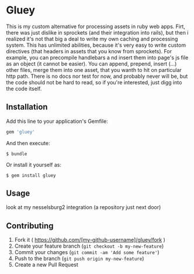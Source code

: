# Gluey

This is my custom alternative for processing assets in ruby web apps. Firt, there was just dislike in sprockets
(and their integration into rails), but then i realized it's not that big a deal to write my own caching and processing system.
This has unlimited abilities, because it's very easy to write custom directives (that headers in assets that you know from
sprockets). For example, you can precompile handlebars a nd insert them into page's js file as an object (it cannot be easier).
You can append, prepend, insert (...) other files, merge them into one asset, that you wanth to hit on
particular http path. There is no docs nor test for now, and probably never will be, but the code should not be hard
to read, so if you're interested, just digg into the code itself.

## Installation

Add this line to your application's Gemfile:

```ruby
gem 'gluey'
```

And then execute:

    $ bundle

Or install it yourself as:

    $ gem install gluey

## Usage

 look at my nesselsburg2 integration (a repository just next door)

## Contributing

1. Fork it ( https://github.com/[my-github-username]/gluey/fork )
2. Create your feature branch (`git checkout -b my-new-feature`)
3. Commit your changes (`git commit -am 'Add some feature'`)
4. Push to the branch (`git push origin my-new-feature`)
5. Create a new Pull Request
